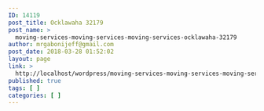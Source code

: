 ```yaml
---
ID: 14119
post_title: Ocklawaha 32179
post_name: >
  moving-services-moving-services-moving-services-ocklawaha-32179
author: mrgabonijeff@gmail.com
post_date: 2018-03-28 01:52:02
layout: page
link: >
  http://localhost/wordpress/moving-services-moving-services-moving-services-ocklawaha-32179/
published: true
tags: [ ]
categories: [ ]
---
```

